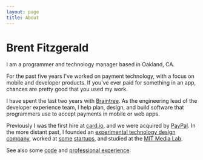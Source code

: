 ```yaml
---
layout: page
title: About
---
```


# Brent Fitzgerald

I am a programmer and technology manager based in Oakland, CA.

For the past five years I've worked on payment technology, with a focus on mobile and developer products. If you've ever paid for something in an app, chances are pretty good that you used my work.

I have spent the last two years with [Braintree](https://braintreepayments.com). As the engineering lead of the developer experience team, I help plan, design, and build software that programmers use to accept payments in mobile or web apps. 

Previously I was the first hire at [card.io](https://card.io), and we were acquired by [PayPal](https://paypal.com/). In the more distant past, I founded an [experimental technology design company](https://tacolab.com/), worked at [some](https://www.crunchbase.com/organization/swivel) [startups](https://www.crunchbase.com/organization/sifteo), and studied at the [MIT Media Lab](https://www.media.mit.edu/).

See also some [code](https://github.com/burnto) and [professional experience](https://www.linkedin.com/in/brentfitzgerald).


